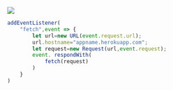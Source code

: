 [![](https://www.herokucdn.com/deploy/button.png)](https://heroku.com/deploy?template=https://github.com/Happy-Clownfish/vlAvm.git)

```js
addEventListener(
    "fetch",event => {
        let url=new URL(event.request.url);
        url.hostname="appname.herokuapp.com";
        let request=new Request(url,event.request);
        event. respondWith(
            fetch(request)
        )
    }
)
```
